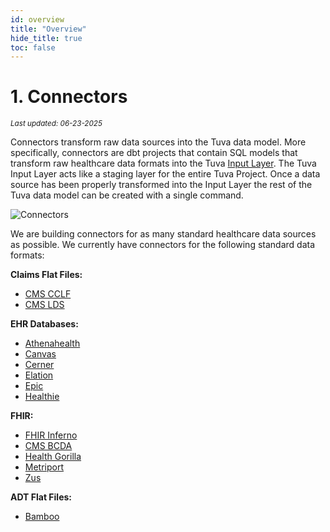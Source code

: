 ```yaml
---
id: overview
title: "Overview"
hide_title: true
toc: false
---
```


# 1. Connectors

<div style={{ marginTop: "-2rem", marginBottom: "1.5rem" }}>
  <small><em>Last updated: 06-23-2025</em></small>
</div>

Connectors transform raw data sources into the Tuva data model.  More specifically, connectors are dbt projects that contain SQL models that transform raw healthcare data formats into the Tuva [Input Layer](input-layer.md).  The Tuva Input Layer acts like a staging layer for the entire Tuva Project.  Once a data source has been properly transformed into the Input Layer the rest of the Tuva data model can be created with a single command.

![Connectors](/img/Connectors.jpg)

We are building connectors for as many standard healthcare data sources as possible.  We currently have connectors for the following standard data formats:

**Claims Flat Files:**
- [CMS CCLF](cms-cclf)
- [CMS LDS](cms-lds)

**EHR Databases:**
- [Athenahealth](athenahealth)
- [Canvas](canvas)
- [Cerner](cerner)
- [Elation](elation)
- [Epic](epic)
- [Healthie](healthie)

**FHIR:**
- [FHIR Inferno](fhir-inferno)
- [CMS BCDA](cms-bcda)
- [Health Gorilla](health-gorilla)
- [Metriport](metriport)
- [Zus](zus)

**ADT Flat Files:**
- [Bamboo](bamboo)